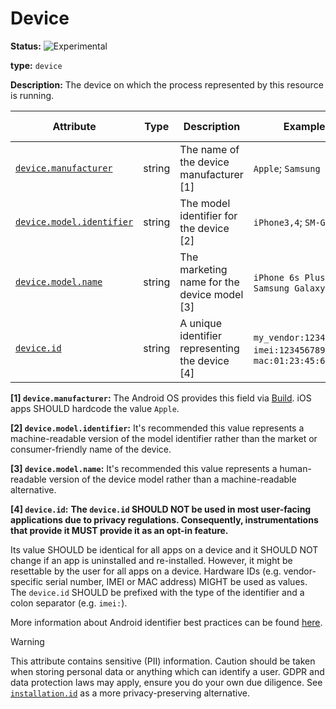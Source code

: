 # Device

<!-- semconv resource.device -->
<!-- NOTE: THIS TEXT IS AUTOGENERATED. DO NOT EDIT BY HAND. -->
<!-- see templates/registry/markdown/snippet.md.j2 -->
<!-- prettier-ignore-start -->
<!-- markdownlint-capture -->
<!-- markdownlint-disable -->


**Status:** ![Experimental](https://img.shields.io/badge/-experimental-blue)

**type:** `device`

**Description:** The device on which the process represented by this resource is running.

| Attribute  | Type | Description  | Examples  | [Requirement Level](https://opentelemetry.io/docs/specs/semconv/general/attribute-requirement-level/) | Stability |
|---|---|---|---|---|---|
| [`device.manufacturer`](/docs/attributes-registry/device.md) | string | The name of the device manufacturer [1] | `Apple`; `Samsung` | `Recommended` | ![Experimental](https://img.shields.io/badge/-experimental-blue) |
| [`device.model.identifier`](/docs/attributes-registry/device.md) | string | The model identifier for the device [2] | `iPhone3,4`; `SM-G920F` | `Recommended` | ![Experimental](https://img.shields.io/badge/-experimental-blue) |
| [`device.model.name`](/docs/attributes-registry/device.md) | string | The marketing name for the device model [3] | `iPhone 6s Plus`; `Samsung Galaxy S6` | `Recommended` | ![Experimental](https://img.shields.io/badge/-experimental-blue) |
| [`device.id`](/docs/attributes-registry/device.md) | string | A unique identifier representing the device [4] | `my_vendor:1234567890`; `imei:123456789012345`; `mac:01:23:45:67:89:AB` | `Opt-In` | ![Experimental](https://img.shields.io/badge/-experimental-blue) |

**[1] `device.manufacturer`:** The Android OS provides this field via [Build](https://developer.android.com/reference/android/os/Build#MANUFACTURER). iOS apps SHOULD hardcode the value `Apple`.

**[2] `device.model.identifier`:** It's recommended this value represents a machine-readable version of the model identifier rather than the market or consumer-friendly name of the device.

**[3] `device.model.name`:** It's recommended this value represents a human-readable version of the device model rather than a machine-readable alternative.

**[4] `device.id`:** **The `device.id` SHOULD NOT be used in most user-facing applications due to privacy regulations.
Consequently, instrumentations that provide it MUST provide it as an opt-in feature.**

Its value SHOULD be identical for all apps on a device and it SHOULD NOT change if an app is uninstalled and re-installed.
However, it might be resettable by the user for all apps on a device.
Hardware IDs (e.g. vendor-specific serial number, IMEI or MAC address) MIGHT be used as values.
The `device.id` SHOULD be prefixed with the type of the identifier and a colon separator (e.g. `imei:`).

More information about Android identifier best practices can be found [here](https://developer.android.com/training/articles/user-data-ids).

> [!WARNING]
>
> This attribute contains sensitive (PII) information. Caution should be taken when storing personal data or anything which can identify a user. GDPR and data protection laws may apply, ensure you do your own due diligence.
> See [`installation.id`](/docs/attributes-registry/installation.md#installation-id) as a more privacy-preserving alternative.

<!-- markdownlint-restore -->
<!-- prettier-ignore-end -->
<!-- END AUTOGENERATED TEXT -->
<!-- endsemconv -->
